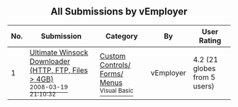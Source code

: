 ﻿<div align="center">

## All Submissions by vEmployer

</div>

No.  | Submission | Category | By   | User Rating
---- | ---------- | -------- | ---- | -----------
1 | [Ultimate Winsock Downloader \(HTTP, FTP, Files &gt; 4GB\)<br /><sup>2008-03-19 21:10:32</sup>](https://github.com/Planet-Source-Code/vemployer-ultimate-winsock-downloader-http-ftp-files-gt-4gb__1-70299) | [Custom Controls/ Forms/  Menus<br /><sup>Visual Basic</sup>](../ByCategory/custom-controls-forms-menus__1-4.md) | vEmployer | 4.2 (21 globes from 5 users)
